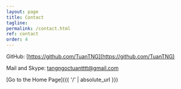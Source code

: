 ```yaml
---
layout: page
title: Contact
tagline: 
permalink: /contact.html
ref: contact
order: 4
---
```


[1]: http://i.imgur.com/9I6NRUm.png
<!-- [2]: http://i.imgur.com/wWzX9uB.png -->


<!-- [![alt text][1]]() GitHub: [https://github.com/TuanTNG](https://github.com/TuanTNG) -->
GitHub: [https://github.com/TuanTNG](https://github.com/TuanTNG)

Mail and Skype: [tangngoctuantttt@gmail.com]()

[Go to the Home Page]({{ '/' | absolute_url }})
